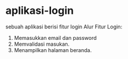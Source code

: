 # aplikasi-login
sebuah aplikasi berisi fitur login
Alur Fitur Login:    
1. Memasukkan email dan password
2. Memvalidasi masukan.
3. Menampilkan halaman beranda.
